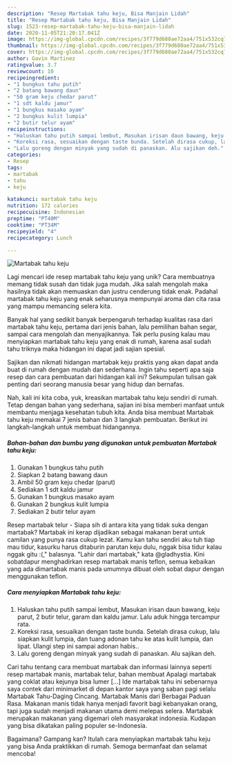 ```yaml
---
description: "Resep Martabak tahu keju, Bisa Manjain Lidah"
title: "Resep Martabak tahu keju, Bisa Manjain Lidah"
slug: 1523-resep-martabak-tahu-keju-bisa-manjain-lidah
date: 2020-11-05T21:20:17.041Z
image: https://img-global.cpcdn.com/recipes/3f779d680ae72aa4/751x532cq70/martabak-tahu-keju-foto-resep-utama.jpg
thumbnail: https://img-global.cpcdn.com/recipes/3f779d680ae72aa4/751x532cq70/martabak-tahu-keju-foto-resep-utama.jpg
cover: https://img-global.cpcdn.com/recipes/3f779d680ae72aa4/751x532cq70/martabak-tahu-keju-foto-resep-utama.jpg
author: Gavin Martinez
ratingvalue: 3.7
reviewcount: 10
recipeingredient:
- "1 bungkus tahu putih"
- "2 batang bawang daun"
- "50 gram keju chedar parut"
- "1 sdt kaldu jamur"
- "1 bungkus masako ayam"
- "2 bungkus kulit lumpia"
- "2 butir telur ayam"
recipeinstructions:
- "Haluskan tahu putih sampai lembut, Masukan irisan daun bawang, keju parut, 2 butir telur, garam dan kaldu jamur. Lalu aduk hingga tercampur rata."
- "Koreksi rasa, sesuaikan dengan taste bunda. Setelah dirasa cukup, lalu siapkan kulit lumpia, dan tuang adonan tahu ke atas kulit lumpia, dan lipat. Ulangi step ini sampai adonan habis.."
- "Lalu goreng dengan minyak yang sudah di panaskan. Alu sajikan deh."
categories:
- Resep
tags:
- martabak
- tahu
- keju

katakunci: martabak tahu keju 
nutrition: 172 calories
recipecuisine: Indonesian
preptime: "PT40M"
cooktime: "PT34M"
recipeyield: "4"
recipecategory: Lunch

---
```



![Martabak tahu keju](https://img-global.cpcdn.com/recipes/3f779d680ae72aa4/751x532cq70/martabak-tahu-keju-foto-resep-utama.jpg)

Lagi mencari ide resep martabak tahu keju yang unik? Cara membuatnya memang tidak susah dan tidak juga mudah. Jika salah mengolah maka hasilnya tidak akan memuaskan dan justru cenderung tidak enak. Padahal martabak tahu keju yang enak seharusnya mempunyai aroma dan cita rasa yang mampu memancing selera kita.

Banyak hal yang sedikit banyak berpengaruh terhadap kualitas rasa dari martabak tahu keju, pertama dari jenis bahan, lalu pemilihan bahan segar, sampai cara mengolah dan menyajikannya. Tak perlu pusing kalau mau menyiapkan martabak tahu keju yang enak di rumah, karena asal sudah tahu triknya maka hidangan ini dapat jadi sajian spesial.

Sajikan dan nikmati hidangan martabak keju praktis yang akan dapat anda buat di rumah dengan mudah dan sederhana. Ingin tahu seperti apa saja resep dan cara pembuatan dari hidangan kali ini? Sekumpulan tulisan gak penting dari seorang manusia besar yang hidup dan bernafas.


Nah, kali ini kita coba, yuk, kreasikan martabak tahu keju sendiri di rumah. Tetap dengan bahan yang sederhana, sajian ini bisa memberi manfaat untuk membantu menjaga kesehatan tubuh kita. Anda bisa membuat Martabak tahu keju memakai 7 jenis bahan dan 3 langkah pembuatan. Berikut ini langkah-langkah untuk membuat hidangannya.

<!--inarticleads1-->

##### Bahan-bahan dan bumbu yang digunakan untuk pembuatan Martabak tahu keju:

1. Gunakan 1 bungkus tahu putih
1. Siapkan 2 batang bawang daun
1. Ambil 50 gram keju chedar (parut)
1. Sediakan 1 sdt kaldu jamur
1. Gunakan 1 bungkus masako ayam
1. Gunakan 2 bungkus kulit lumpia
1. Sediakan 2 butir telur ayam


Resep martabak telur - Siapa sih di antara kita yang tidak suka dengan martabak? Martabak ini kerap dijadikan sebagai makanan berat untuk camilan yang punya rasa cukup lezat. Kamu kan tahu sendiri aku tuh tiap mau tidur, kasurku harus ditaburin parutan keju dulu, nggak bisa tidur kalau nggak gitu :(,&#34; balasnya. &#34;Lahir dari martabak,&#34; kata @gladhystia. Kini sobatdapur menghadirkan resep martabak manis teflon, semua kebaikan yang ada dimartabak manis pada umumnya dibuat oleh sobat dapur dengan menggunakan teflon. 

<!--inarticleads2-->

##### Cara menyiapkan Martabak tahu keju:

1. Haluskan tahu putih sampai lembut, Masukan irisan daun bawang, keju parut, 2 butir telur, garam dan kaldu jamur. Lalu aduk hingga tercampur rata.
1. Koreksi rasa, sesuaikan dengan taste bunda. Setelah dirasa cukup, lalu siapkan kulit lumpia, dan tuang adonan tahu ke atas kulit lumpia, dan lipat. Ulangi step ini sampai adonan habis..
1. Lalu goreng dengan minyak yang sudah di panaskan. Alu sajikan deh.


Cari tahu tentang cara membuat martabak dan informasi lainnya seperti resep martabak manis, martabak telur, bahan membuat Apalagi martabak yang coklat atau kejunya bisa lumer […] Ide martabak tahu ini sebenarnya saya contek dari minimarket di depan kantor saya yang saban pagi selalu Martabak Tahu-Daging Cincang. Martabak Manis dari Berbagai Paduan Rasa. Makanan manis tidak hanya menjadi favorit bagi kebanyakan orang, tapi juga sudah menjadi makanan utama demi melepas selera. Martabak merupakan makanan yang digemari oleh masyarakat indonesia. Kudapan yang bisa dikatakan paling populer se-Indonesia. 

Bagaimana? Gampang kan? Itulah cara menyiapkan martabak tahu keju yang bisa Anda praktikkan di rumah. Semoga bermanfaat dan selamat mencoba!
